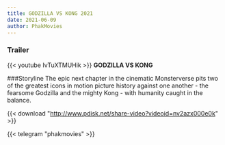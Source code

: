 ```yaml
---
title: GODZILLA VS KONG 2021
date: 2021-06-09
author: PhakMovies
---
```


### Trailer
{{< youtube IvTuXTMUHik >}}
**GODZILLA VS KONG**

###Storyline
The epic next chapter in the cinematic Monsterverse pits two of the greatest icons in motion picture history against one another - the fearsome Godzilla and the mighty Kong - with humanity caught in the balance.

{{< download "http://www.pdisk.net/share-video?videoid=nv2azx000e0k" >}}



{{< telegram "phakmovies" >}}